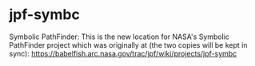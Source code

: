 # jpf-symbc
Symbolic PathFinder:
This is the new location for NASA's Symbolic PathFinder project which was originally at (the two copies will be kept in sync):
https://babelfish.arc.nasa.gov/trac/jpf/wiki/projects/jpf-symbc
